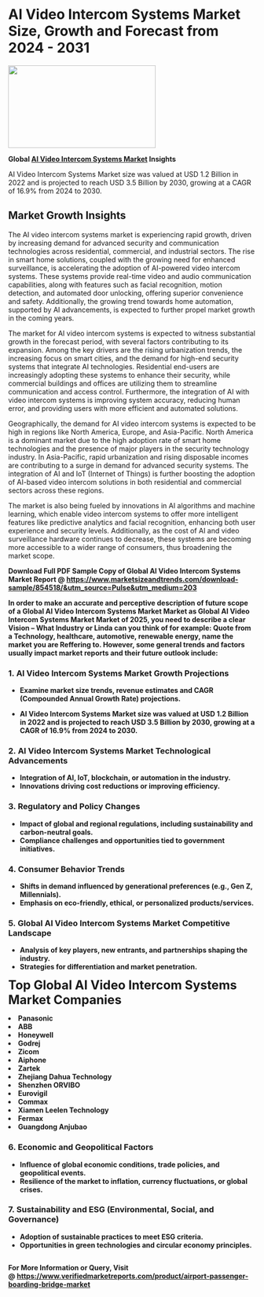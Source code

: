 <H1>AI Video Intercom Systems Market Size, Growth and Forecast from 2024 - 2031</H1><img class="aligncenter size-medium wp-image-584254" src="https://thirdeyenews.in/wp-content/uploads/2024/09/Global-Market-Research-300x168.jpeg" alt="" width="300" height="168" /><p><strong>Global&nbsp;<a href="https://www.marketsizeandtrends.com/download-sample/854518/&amp;utm_source=Pulse&amp;utm_medium=203">AI Video Intercom Systems Market</a> Insights</strong></p><p>AI Video Intercom Systems Market size was valued at USD 1.2 Billion in 2022 and is projected to reach USD 3.5 Billion by 2030, growing at a CAGR of 16.9% from 2024 to 2030.</p><p><h2>Market Growth Insights</h2> <p>The AI video intercom systems market is experiencing rapid growth, driven by increasing demand for advanced security and communication technologies across residential, commercial, and industrial sectors. The rise in smart home solutions, coupled with the growing need for enhanced surveillance, is accelerating the adoption of AI-powered video intercom systems. These systems provide real-time video and audio communication capabilities, along with features such as facial recognition, motion detection, and automated door unlocking, offering superior convenience and safety. Additionally, the growing trend towards home automation, supported by AI advancements, is expected to further propel market growth in the coming years.</p> <p><strong></strong></p> <p>The market for AI video intercom systems is expected to witness substantial growth in the forecast period, with several factors contributing to its expansion. Among the key drivers are the rising urbanization trends, the increasing focus on smart cities, and the demand for high-end security systems that integrate AI technologies. Residential end-users are increasingly adopting these systems to enhance their security, while commercial buildings and offices are utilizing them to streamline communication and access control. Furthermore, the integration of AI with video intercom systems is improving system accuracy, reducing human error, and providing users with more efficient and automated solutions.</p> <p>Geographically, the demand for AI video intercom systems is expected to be high in regions like North America, Europe, and Asia-Pacific. North America is a dominant market due to the high adoption rate of smart home technologies and the presence of major players in the security technology industry. In Asia-Pacific, rapid urbanization and rising disposable incomes are contributing to a surge in demand for advanced security systems. The integration of AI and IoT (Internet of Things) is further boosting the adoption of AI-based video intercom solutions in both residential and commercial sectors across these regions.</p> <p>The market is also being fueled by innovations in AI algorithms and machine learning, which enable video intercom systems to offer more intelligent features like predictive analytics and facial recognition, enhancing both user experience and security levels. Additionally, as the cost of AI and video surveillance hardware continues to decrease, these systems are becoming more accessible to a wider range of consumers, thus broadening the market scope.</p> <p><strong></p><p><span class=""><strong>Download Full PDF Sample Copy of Global AI Video Intercom Systems Market Report</strong> @ <a href="https://www.marketsizeandtrends.com/download-sample/854518/&amp;utm_source=Pulse&amp;utm_medium=203" target="_blank">https://www.marketsizeandtrends.com/download-sample/854518/&amp;utm_source=Pulse&amp;utm_medium=203</a></span></p><p>In order to make an accurate and perceptive description of future scope of a Global&nbsp;AI Video Intercom Systems Market Market as Global&nbsp;AI Video Intercom Systems Market Market of 2025, you need to describe a clear Vision &ndash; What Industry or Linda can you think of for example: Quote from a Technology, healthcare, automotive, renewable energy, name the market you are Reffering to. However, some general trends and factors usually impact market reports and their future outlook include:</p><h3>1.&nbsp;<strong>AI Video Intercom Systems Market Growth Projections</strong></h3><ul><li>Examine market size trends, revenue estimates and CAGR (Compounded Annual Growth Rate) projections.</li><li><p>AI Video Intercom Systems Market size was valued at USD 1.2 Billion in 2022 and is projected to reach USD 3.5 Billion by 2030, growing at a CAGR of 16.9% from 2024 to 2030.</p></li></ul><h3>2.&nbsp;<strong>AI Video Intercom Systems Market Technological Advancements</strong></h3><ul><li>Integration of AI, IoT, blockchain, or automation in the industry.</li><li>Innovations driving cost reductions or improving efficiency.</li></ul><h3>3.&nbsp;<strong>Regulatory and Policy Changes</strong></h3><ul><li>Impact of global and regional regulations, including sustainability and carbon-neutral goals.</li><li>Compliance challenges and opportunities tied to government initiatives.</li></ul><h3>4.&nbsp;<strong>Consumer Behavior Trends</strong></h3><ul><li>Shifts in demand influenced by generational preferences (e.g., Gen Z, Millennials).</li><li>Emphasis on eco-friendly, ethical, or personalized products/services.</li></ul><h3>5.&nbsp;<strong>Global AI Video Intercom Systems Market Competitive Landscape</strong></h3><ul><li>Analysis of key players, new entrants, and partnerships shaping the industry.</li><li>Strategies for differentiation and market penetration.</li></ul><p data-pm-slice="1 1 []"><span style="color: inherit; font-family: inherit; font-size: 25px;">Top Global AI Video Intercom Systems Market Companies</span></p><div class="" data-test-id=""><p><li>Panasonic</li><li> ABB</li><li> Honeywell</li><li> Godrej</li><li> Zicom</li><li> Aiphone</li><li> Zartek</li><li> Zhejiang Dahua Technology</li><li> Shenzhen ORVIBO</li><li> Eurovigil</li><li> Commax</li><li> Xiamen Leelen Technology</li><li> Fermax</li><li> Guangdong Anjubao</li></p></div><h3>6.&nbsp;<strong>Economic and Geopolitical Factors</strong></h3><ul><li>Influence of global economic conditions, trade policies, and geopolitical events.</li><li>Resilience of the market to inflation, currency fluctuations, or global crises.</li></ul><h3>7.&nbsp;<strong>Sustainability and ESG (Environmental, Social, and Governance)</strong></h3><ul><li>Adoption of sustainable practices to meet ESG criteria.</li><li>Opportunities in green technologies and circular economy principles.</li></ul><h2><strong style="font-size: 14px;">For More Information or Query, Visit @&nbsp;</strong><a style="background-color: #ffffff; font-size: 14px;" href="https://www.marketsizeandtrends.com/report/ai-video-intercom-systems-market/" target="_blank">https://www.verifiedmarketreports.com/product/airport-passenger-boarding-bridge-market</a></h2>
